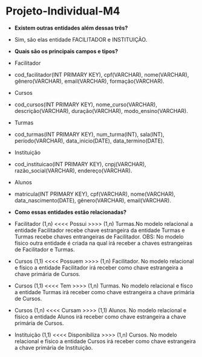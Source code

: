 # Projeto-Individual-M4

- **Existem outras entidades além dessas três?**
- Sim, são elas entidade FACILITADOR e INSTITUIÇÃO.

- **Quais são os principais campos e tipos?**

- Facilitador 
- cod_facilitador(INT PRIMARY KEY), cpf(VARCHAR), nome(VARCHAR), gênero(VARCHAR), email(VARCHAR), formação(VARCHAR).

- Cursos
- cod_cursos(INT PRIMARY KEY), nome_curso(VARCHAR), descrição(VARCHAR), duração(VARCHAR), modo_ensino(VARCHAR).

- Turmas 
- cod_turmas(INT PRIMARY KEY), num_turma(INT), sala(INT), período(VARCHAR), data_inicio(DATE), data_termino(DATE).

- Instituição
- cod_instituicao(INT PRIMARY KEY), cnpj(VARCHAR), razão_social(VARCHAR), endereço(VARCHAR).

- Alunos 
- matricula(INT PRIMARY KEY), cpf(VARCHAR), nome(VARCHAR), data_nascimento(DATE), gênero(VARCHAR), email(VARCHAR).

- **Como essas entidades estão relacionadas?**

- Facilitador (1,n) <<<< Possui >>>> (1,n) Turmas.No modelo relacional a entidade Facilitador recebe chave estrangeira da entidade Turmas e Turmas recebe chaves entrangeiras de Facilitador. OBS: No modelo físico outra entidade é criada na qual irá receber a chaves estrangeiras de Facilitador e Turmas.

- Cursos (1,1) <<<< Possuem >>>> (1,n) Facilitador. No modelo relacional e físico a entidade Facilitador irá receber como chave estrangeira a chave primária de Cursos.

- Cursos (1,1) <<<< Tem >>>> (1,n) Turmas. No modelo relacional e físco a entidade Turmas irá receber como chave estrangeira a chave primária de Cursos.

- Cursos (1,n) <<<< Cursam >>>> (1,1) Alunos. No modelo relacional e físico a entidade Alunos irá receber como chave estrangeira a chave primária de Cursos.

- Instituição (1,1) <<<< Disponibiliza >>>> (1,n) Cursos. No modelo relacional e físico a entidade Cursos irá receber como chave estrangeira a chave primária de Instituição.
